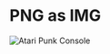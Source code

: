 <h1>PNG as IMG</h1>
<img src="https://github.com/mzuelch/CATs-Eurosynth/blob/main/GitHub/Media/Standard%20Line/Atari%20Punk%20Console.png" alt="Atari Punk Console">
